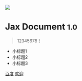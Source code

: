<!-- _coverpage.md 封面 -->

![](_media/icon2.png)

# **Jax Document** <small>**1.0**</small>

> 12345678！

- 小标题1
- 小标题2
- 小标题3

[百度](https://baidu.com)
[欢迎](README.md)
